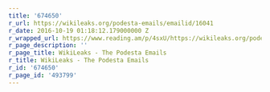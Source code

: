 ```yaml
---
title: '674650'
r_url: https://wikileaks.org/podesta-emails/emailid/16041
r_date: 2016-10-19 01:18:12.179000000 Z
r_wrapped_url: https://www.reading.am/p/4sxU/https://wikileaks.org/podesta-emails/emailid/16041
r_page_description: ''
r_page_title: WikiLeaks - The Podesta Emails
r_title: WikiLeaks - The Podesta Emails
r_id: '674650'
r_page_id: '493799'
---
```


